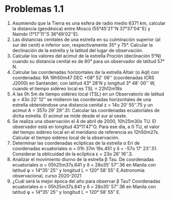 # Problemas 1.1

1. Asumiendo que la Tierra es una esfera de radio medio 6371 km, calcular la distancia
(geodésica) entre Moscú (55°45'21''N 37°37'04''E) y Nairobi (1°17'11''S 36°49'02''E).
2. Las distancias cenitales de una estrella en su culminación superior (al sur del cenit) e
inferior son, respectivamente 35° y 75°. Calcular la declinación de la estrella y la latitud del
lugar de observación.
3. Calcular los valores del acimut de la estrella Proción (declinación 5°N) cuando su distancia
cenital es de 80° para un observador de latitud 57° N.
4. Calcular las coordenadas horizontales de la estrella Altair (α Aql) con coordenadas:
RA 19h50m47 DEC +08° 52' 06'' (coordenadas ICRS J2000)
en Santander, con latitud 43° 28'N y longitud 3° 48' 00'' W, cuando el tiempo sidéreo local es
TSL = 22h12m18s
5. A las 0h 5m de tiempo sidéreo local (TSL) en un Observatorio de latitud φ = 43o 22’ 12’’ se
midieron las coordenadas horizontales de una estrella obteniéndose una distancia cenital z =
14o 20’ 55’’.75 y un acimut A = 357o 29’ 29’’.31. Calcular las coordenadas ecuatoriales de
dicha estrella. El acimut se mide desde el sur al oeste.
6. Se realiza una observación el 4 de abril de 2000, 10h25m30s TU. El observador está en
longitud 43°11′47′′O. Para ese día, a 0 TU, el valor del tiempo sidéreo local en el meridiano
de referencia es 12h50m27s. Calcular el tiempo sidéreo local de la observación.
7. Determinar las coordenadas eclípticas de la estrella α Eri de coordenadas ecuatoriales α =
01h 37m 19s.451 y δ = -57o 17’ 23’’.51. Considerar la oblicuidad de la eclíptica ε = 23o 26’
16’’.3.
8. Analizar el movimiento diurno de la estrella β Tau. De coordenadas ecuatoriales
α = 05h25m37s.641 y δ = 28o35’ 57’’.36 en Manila con latitud φ = 14°35’ 25’’ y
longitud L = 120° 58′ 55′′ E.Astronomía observacional, curso 2020-2021
9. ¿Cuál será la mejor época del año para observar β Tau? Coordenadas ecuatoriales
α = 05h25m37s.641 y δ = 28o35’ 57’’.36 en Manila con latitud φ = 14°35’ 25’’ y longitud
L = 120° 58′ 55′′ E.

